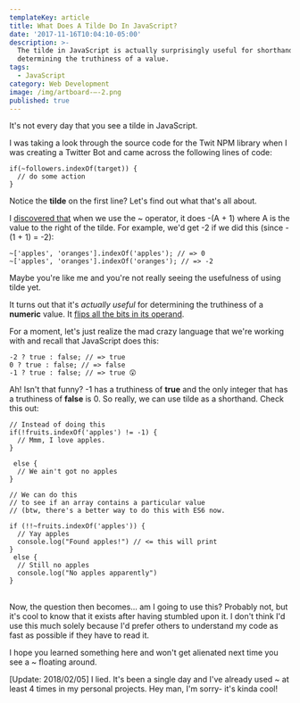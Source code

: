 ```yaml
---
templateKey: article
title: What Does A Tilde Do In JavaScript?
date: '2017-11-16T10:04:10-05:00'
description: >-
  The tilde in JavaScript is actually surprisingly useful for shorthand
  determining the truthiness of a value.
tags:
  - JavaScript
category: Web Development
image: /img/artboard-–-2.png
published: true
---
```

It's not every day that you see a tilde in JavaScript.

I was taking a look through the source code for the Twit NPM library when I was creating a Twitter Bot and came across the following lines of code:

```
if(~followers.indexOf(target)) {
  // do some action
}
```

Notice the **tilde** on the first line? Let's find out what that's all about.

I [discovered that](https://stackoverflow.com/questions/12337360/javascript-tilde-twos-complement) when we use the ~ operator, it does -(A + 1) where A is the value to the right of the tilde. For example, we'd get -2 if we did this (since -(1 + 1) = -2):

```
~['apples', 'oranges'].indexOf('apples'); // => 0
~['apples', 'oranges'].indexOf('oranges'); // => -2
```

Maybe you're like me and you're not really seeing the usefulness of using tilde yet. 

It turns out that it's _actually useful_ for determining the truthiness of a **numeric** value. It [flips all the bits in its operand](https://stackoverflow.com/questions/12299665/what-does-a-tilde-do-when-it-precedes-an-expression).

For a moment, let's just realize the mad crazy language that we're working with and recall that JavaScript does this:

```
-2 ? true : false; // => true
0 ? true : false; // => false
-1 ? true : false; // => true 😲
```

Ah! Isn't that funny? -1 has a truthiness of **true** and the only integer that has a truthiness of **false** is 0. So really, we can use tilde as a shorthand.
 Check this out:

```
// Instead of doing this
if(!fruits.indexOf('apples') != -1) {
  // Mmm, I love apples.
}

 else {
  // We ain't got no apples
}

// We can do this 
// to see if an array contains a particular value 
// (btw, there's a better way to do this with ES6 now.

if (!!~fruits.indexOf('apples')) {
  // Yay apples
  console.log("Found apples!") // <= this will print
}
 else {
  // Still no apples
  console.log("No apples apparently")
}
```

\
Now, the question then becomes... am I going to use this? Probably not, but it's cool to know that it exists after having stumbled upon it. I don't think I'd use this much solely because I'd prefer others to understand my code as fast as possible if they have to read it.

I hope you learned something here and won't get alienated next time you see a ~ floating around.

\[Update: 2018/02/05] I lied. It's been a single day and I've already used ~ at least 4 times in my personal projects. Hey man, I'm sorry- it's kinda cool!
